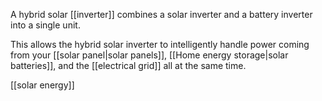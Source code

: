 A hybrid solar [[inverter]] combines a solar inverter and a battery inverter into a single unit. 

This allows the hybrid solar inverter to intelligently handle power coming from your [[solar panel|solar panels]], [[Home energy storage|solar batteries]], and the [[electrical grid]] all at the same time.

[[solar energy]]